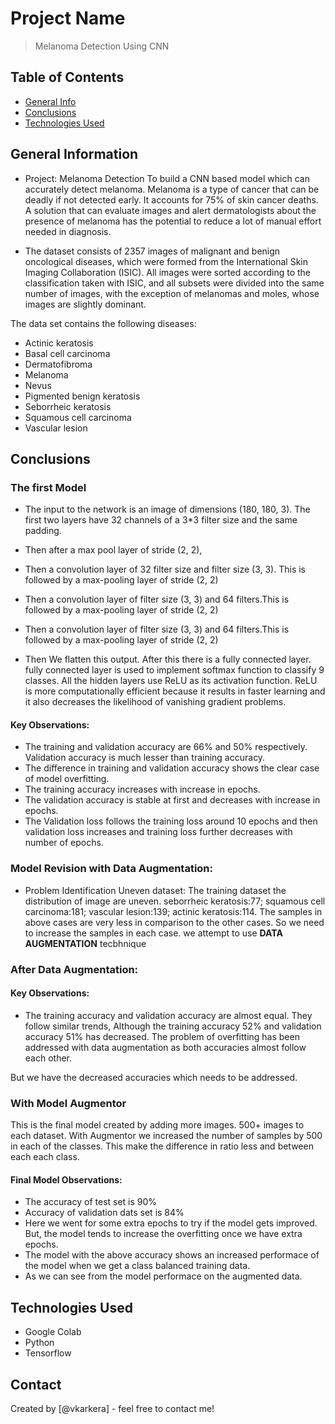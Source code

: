# Project Name
> Melanoma Detection Using CNN


## Table of Contents
* [General Info](#general-information)
* [Conclusions](#conclusions)
* [Technologies Used](#technologies-used)

<!-- You can include any other section that is pertinent to your problem -->

## General Information
- Project: Melanoma Detection To build a CNN based model which can accurately detect melanoma. Melanoma is a type of cancer that can be deadly if not detected early. It accounts for 75% of skin cancer deaths. A solution that can evaluate images and alert dermatologists about the presence of melanoma has the potential to reduce a lot of manual effort needed in diagnosis.

- The dataset consists of 2357 images of malignant and benign oncological diseases, which were formed from the International Skin Imaging Collaboration (ISIC). All images were sorted according to the classification taken with ISIC, and all subsets were divided into the same number of images, with the exception of melanomas and moles, whose images are slightly dominant.

The data set contains the following diseases:

- Actinic keratosis 
- Basal cell carcinoma 
- Dermatofibroma 
- Melanoma 
- Nevus 
- Pigmented benign keratosis 
- Seborrheic keratosis 
- Squamous cell carcinoma 
- Vascular lesion


<!-- You don't have to answer all the questions - just the ones relevant to your project. -->

## Conclusions
### The first Model

- The input to the network is an image of dimensions (180, 180, 3). The first two layers have 32 channels of a 3*3 filter size and the same padding.

- Then after a max pool layer of stride (2, 2),

- Then a convolution layer of 32 filter size and filter size (3, 3). This is followed by a max-pooling layer of stride (2, 2)

- Then a convolution layer of filter size (3, 3) and 64 filters.This is followed by a max-pooling layer of stride (2, 2)

- Then a convolution layer of filter size (3, 3) and 64 filters.This is followed by a max-pooling layer of stride (2, 2)

- Then We flatten this output. After this there is a fully connected layer. fully connected layer is used to implement softmax function to classify 9 classes. All the hidden layers use ReLU as its activation function. ReLU is more computationally efficient because it results in faster learning and it also decreases the likelihood of vanishing gradient problems.

#### Key Observations:
*   The training and validation accuracy are 66% and  50% respectively. Validation accuracy is much lesser than training accuracy.
*   The difference in training and validation accuracy shows the clear case of model overfitting.
*   The training accuracy increases with increase in epochs.
*   The validation accuracy is stable at first and decreases with increase in epochs.
*   The Validation loss follows the training loss around 10 epochs and then validation loss increases and training loss further decreases with number of epochs.

### Model Revision with Data Augmentation:

- Problem Identification Uneven dataset: The training dataset the distribution of image are uneven. seborrheic keratosis:77; squamous cell carcinoma:181; vascular lesion:139; actinic keratosis:114. The samples in above cases are very less in comparison to the other cases. So we need to increase the samples in each case. we attempt to use **DATA AUGMENTATION** tecbhnique

### After Data Augmentation:

#### Key Observations:

* The training accuracy and validation accuracy are almost equal. They follow similar trends, Although the training accuracy 52% and validation accuracy 51% has decreased. The problem of overfitting has been addressed with data augmentation as both accuracies almost follow each other.

But we have the decreased accuracies which needs to be addressed.

### With Model Augmentor

This is the final model created by adding more images. 500+ images to each dataset. With Augmentor we increased the number of samples by 500 in each of the classes. This make the difference in ratio less and between each each class.

#### Final Model Observations:

* The accuracy of test set is 90%
* Accuracy of validation dats set is 84%
* Here we went for some extra epochs to try if the model gets improved. But,  the model tends to increase the overfitting once we have extra epochs.
* The model with the above accuracy shows an increased performace of the model when we get a class balanced training data.
* As we can see from the model performace on the augmented data.

<!-- You don't have to answer all the questions - just the ones relevant to your project. -->


## Technologies Used
- Google Colab
- Python
- Tensorflow

<!-- As the libraries versions keep on changing, it is recommended to mention the version of library used in this project -->

## Contact
Created by [@vkarkera] - feel free to contact me!


<!-- Optional -->
<!-- ## License -->
<!-- This project is open source and available under the [... License](). -->

<!-- You don't have to include all sections - just the one's relevant to your project -->
